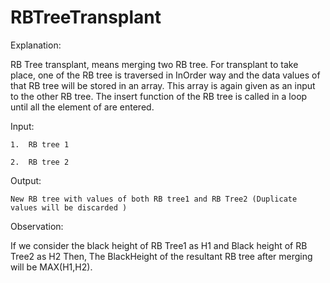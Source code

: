 # RBTreeTransplant
Explanation:

  RB Tree transplant, means merging two RB tree.
  For transplant to take place, one of the RB tree is traversed in InOrder way and the data values of that RB tree will be stored in an array. 
  This array is again given as an input to the other RB tree. The insert function of the RB tree is called in a loop until all the element of are entered.

Input:

    1.	RB tree 1
    
    2.	RB tree 2
    
Output:

    New RB tree with values of both RB tree1 and RB Tree2 (Duplicate values will be discarded )

Observation:

   If we consider the black height of RB Tree1 as H1 and Black height of RB Tree2 as H2
   Then,
      The BlackHeight of the resultant RB tree after merging will be MAX(H1,H2).

